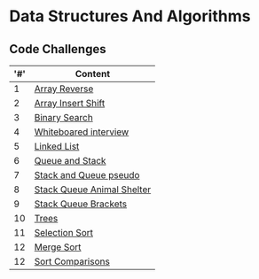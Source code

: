 # Data Structures And Algorithms

## Code Challenges

|'#' |  Content |
| ------------ | -------------|
| 1  | [Array Reverse](./array-reverse/README.md)|
| 2  | [Array Insert Shift](./array-insert-shift/README.md)|
| 3  | [Binary Search](./binary-search/README.md)|
| 4  | [Whiteboared interview](.)|
| 5  | [Linked List](./linked-list/README.md)|
| 6  | [Queue and Stack](./stack-and-queue/README.md)|
| 7  | [Stack and Queue pseudo](./stack-and-queue/stack_and_queue_pseudo/README.md)|
| 8  | [Stack Queue Animal Shelter](./stack-and-queue/stack_queue_animal_shelter/README.md)|
| 9  | [Stack Queue Brackets](./stack-and-queue/stack_queue_animal_shelter/README.md)|
| 10 | [Trees](./trees/README.md)|
| 11 | [Selection Sort](./sorting/insertion/README.md)|
| 12 | [Merge Sort](./sorting/merge/README.md)|
| 12 | [Sort Comparisons](./sorting/sorting_comparisons/README.md)|










